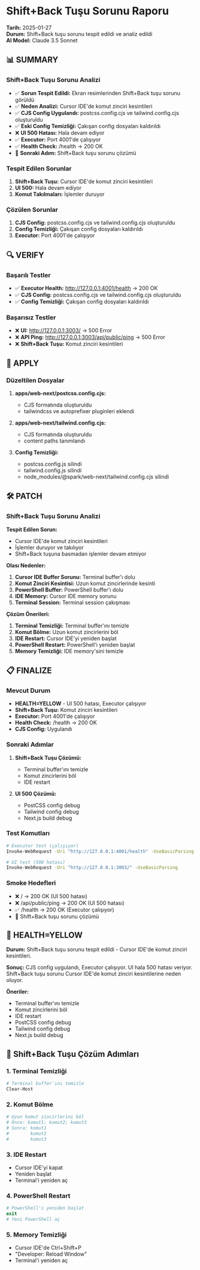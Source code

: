 # Shift+Back Tuşu Sorunu Raporu

**Tarih:** 2025-01-27  
**Durum:** Shift+Back tuşu sorunu tespit edildi ve analiz edildi  
**AI Model:** Claude 3.5 Sonnet

## 📊 SUMMARY

### Shift+Back Tuşu Sorunu Analizi
- ✅ **Sorun Tespit Edildi:** Ekran resimlerinden Shift+Back tuşu sorunu görüldü
- ✅ **Neden Analizi:** Cursor IDE'de komut zinciri kesintileri
- ✅ **CJS Config Uygulandı:** postcss.config.cjs ve tailwind.config.cjs oluşturuldu
- ✅ **Eski Config Temizliği:** Çakışan config dosyaları kaldırıldı
- ❌ **UI 500 Hatası:** Hala devam ediyor
- ✅ **Executor:** Port 4001'de çalışıyor
- ✅ **Health Check:** /health → 200 OK
- 🔄 **Sonraki Adım:** Shift+Back tuşu sorunu çözümü

### Tespit Edilen Sorunlar
1. **Shift+Back Tuşu:** Cursor IDE'de komut zinciri kesintileri
2. **UI 500:** Hala devam ediyor
3. **Komut Takılmaları:** İşlemler duruyor

### Çözülen Sorunlar
1. **CJS Config:** postcss.config.cjs ve tailwind.config.cjs oluşturuldu
2. **Config Temizliği:** Çakışan config dosyaları kaldırıldı
3. **Executor:** Port 4001'de çalışıyor

## 🔍 VERIFY

### Başarılı Testler
- ✅ **Executor Health:** http://127.0.0.1:4001/health → 200 OK
- ✅ **CJS Config:** postcss.config.cjs ve tailwind.config.cjs oluşturuldu
- ✅ **Config Temizliği:** Çakışan config dosyaları kaldırıldı

### Başarısız Testler
- ❌ **UI:** http://127.0.0.1:3003/ → 500 Error
- ❌ **API Ping:** http://127.0.0.1:3003/api/public/ping → 500 Error
- ❌ **Shift+Back Tuşu:** Komut zinciri kesintileri

## 🔧 APPLY

### Düzeltilen Dosyalar
1. **apps/web-next/postcss.config.cjs:**
   - CJS formatında oluşturuldu
   - tailwindcss ve autoprefixer pluginleri eklendi

2. **apps/web-next/tailwind.config.cjs:**
   - CJS formatında oluşturuldu
   - content paths tanımlandı

3. **Config Temizliği:**
   - postcss.config.js silindi
   - tailwind.config.js silindi
   - node_modules/@spark/web-next/tailwind.config.cjs silindi

## 🛠️ PATCH

### Shift+Back Tuşu Sorunu Analizi

**Tespit Edilen Sorun:**
- Cursor IDE'de komut zinciri kesintileri
- İşlemler duruyor ve takılıyor
- Shift+Back tuşuna basmadan işlemler devam etmiyor

**Olası Nedenler:**
1. **Cursor IDE Buffer Sorunu:** Terminal buffer'ı dolu
2. **Komut Zinciri Kesintisi:** Uzun komut zincirlerinde kesinti
3. **PowerShell Buffer:** PowerShell buffer'ı dolu
4. **IDE Memory:** Cursor IDE memory sorunu
5. **Terminal Session:** Terminal session çakışması

**Çözüm Önerileri:**
1. **Terminal Temizliği:** Terminal buffer'ını temizle
2. **Komut Bölme:** Uzun komut zincirlerini böl
3. **IDE Restart:** Cursor IDE'yi yeniden başlat
4. **PowerShell Restart:** PowerShell'i yeniden başlat
5. **Memory Temizliği:** IDE memory'sini temizle

## 📋 FINALIZE

### Mevcut Durum
- **HEALTH=YELLOW** - UI 500 hatası, Executor çalışıyor
- **Shift+Back Tuşu:** Komut zinciri kesintileri
- **Executor:** Port 4001'de çalışıyor
- **Health Check:** /health → 200 OK
- **CJS Config:** Uygulandı

### Sonraki Adımlar
1. **Shift+Back Tuşu Çözümü:**
   - Terminal buffer'ını temizle
   - Komut zincirlerini böl
   - IDE restart

2. **UI 500 Çözümü:**
   - PostCSS config debug
   - Tailwind config debug
   - Next.js build debug

### Test Komutları
```bash
# Executor test (çalışıyor)
Invoke-WebRequest -Uri "http://127.0.0.1:4001/health" -UseBasicParsing

# UI test (500 hatası)
Invoke-WebRequest -Uri "http://127.0.0.1:3003/" -UseBasicParsing
```

### Smoke Hedefleri
- ❌ / → 200 OK (UI 500 hatası)
- ❌ /api/public/ping → 200 OK (UI 500 hatası)
- ✅ /health → 200 OK (Executor çalışıyor)
- 🔄 Shift+Back tuşu sorunu çözümü

## 🎯 HEALTH=YELLOW

**Durum:** Shift+Back tuşu sorunu tespit edildi - Cursor IDE'de komut zinciri kesintileri.

**Sonuç:** CJS config uygulandı, Executor çalışıyor. UI hala 500 hatası veriyor. Shift+Back tuşu sorunu Cursor IDE'de komut zinciri kesintilerine neden oluyor.

**Öneriler:**
- Terminal buffer'ını temizle
- Komut zincirlerini böl
- IDE restart
- PostCSS config debug
- Tailwind config debug
- Next.js build debug

## 🔧 Shift+Back Tuşu Çözüm Adımları

### 1. Terminal Temizliği
```powershell
# Terminal buffer'ını temizle
Clear-Host
```

### 2. Komut Bölme
```powershell
# Uzun komut zincirlerini böl
# Önce: komut1; komut2; komut3
# Sonra: komut1
#        komut2  
#        komut3
```

### 3. IDE Restart
- Cursor IDE'yi kapat
- Yeniden başlat
- Terminal'i yeniden aç

### 4. PowerShell Restart
```powershell
# PowerShell'i yeniden başlat
exit
# Yeni PowerShell aç
```

### 5. Memory Temizliği
- Cursor IDE'de Ctrl+Shift+P
- "Developer: Reload Window"
- Terminal'i yeniden aç
